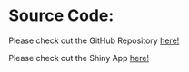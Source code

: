 # Source Code:

Please check out the GitHub Repository [here!](https://github.com/Shuya-Yang/Summer22_Data_Viz)

Please check out the Shiny App [here!](https://shuyayang.shinyapps.io/UI_11/)
